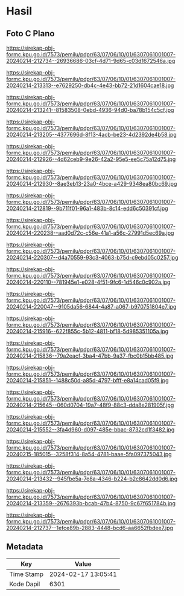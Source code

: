 # Hasil

## Foto C Plano

https://sirekap-obj-formc.kpu.go.id/7573/pemilu/pdpr/63/07/06/10/01/6307061001007-20240214-212734--26936686-03cf-4d71-9d65-c03d1672546a.jpg

https://sirekap-obj-formc.kpu.go.id/7573/pemilu/pdpr/63/07/06/10/01/6307061001007-20240214-213313--e7629250-db4c-4e43-bb72-21d1604cae18.jpg

https://sirekap-obj-formc.kpu.go.id/7573/pemilu/pdpr/63/07/06/10/01/6307061001007-20240214-213241--81583508-0ebd-4936-94d0-ba78b154c5cf.jpg

https://sirekap-obj-formc.kpu.go.id/7573/pemilu/pdpr/63/07/06/10/01/6307061001007-20240214-213205--4377696d-8f13-4acb-be23-4d2392de4b58.jpg

https://sirekap-obj-formc.kpu.go.id/7573/pemilu/pdpr/63/07/06/10/01/6307061001007-20240214-212926--4d62ceb9-9e26-42a2-95e5-ee5c75a12d75.jpg

https://sirekap-obj-formc.kpu.go.id/7573/pemilu/pdpr/63/07/06/10/01/6307061001007-20240214-212930--8ae3eb13-23a0-4bce-a429-9348ea80bc69.jpg

https://sirekap-obj-formc.kpu.go.id/7573/pemilu/pdpr/63/07/06/10/01/6307061001007-20240214-212819--9b711f01-96a1-483b-8c14-edd6c50391cf.jpg

https://sirekap-obj-formc.kpu.go.id/7573/pemilu/pdpr/63/07/06/10/01/6307061001007-20240214-220238--aad0d72c-c56e-41a1-a56c-27991d5ec69a.jpg

https://sirekap-obj-formc.kpu.go.id/7573/pemilu/pdpr/63/07/06/10/01/6307061001007-20240214-220307--d4a70559-93c3-4063-b75d-c9ebd05c0257.jpg

https://sirekap-obj-formc.kpu.go.id/7573/pemilu/pdpr/63/07/06/10/01/6307061001007-20240214-220110--781945e1-e028-4f51-9fc6-1d546c0c902a.jpg

https://sirekap-obj-formc.kpu.go.id/7573/pemilu/pdpr/63/07/06/10/01/6307061001007-20240214-220047--9105da56-6844-4a87-a067-b970751804e7.jpg

https://sirekap-obj-formc.kpu.go.id/7573/pemilu/pdpr/63/07/06/10/01/6307061001007-20240214-215916--622f855c-5b12-4811-bf18-5d985351105a.jpg

https://sirekap-obj-formc.kpu.go.id/7573/pemilu/pdpr/63/07/06/10/01/6307061001007-20240214-215836--79a2eacf-3ba4-47bb-9a37-fbc0b15bb485.jpg

https://sirekap-obj-formc.kpu.go.id/7573/pemilu/pdpr/63/07/06/10/01/6307061001007-20240214-215851--1488c50d-a85d-4797-bfff-e8a14cad05f9.jpg

https://sirekap-obj-formc.kpu.go.id/7573/pemilu/pdpr/63/07/06/10/01/6307061001007-20240214-215645--060d0704-19a7-48f9-88c3-dda8e281905f.jpg

https://sirekap-obj-formc.kpu.go.id/7573/pemilu/pdpr/63/07/06/10/01/6307061001007-20240214-215552--3fa4d960-d097-485e-bbac-8732cd1f3482.jpg

https://sirekap-obj-formc.kpu.go.id/7573/pemilu/pdpr/63/07/06/10/01/6307061001007-20240215-185015--3258f314-8a54-4781-baae-5fa097375043.jpg

https://sirekap-obj-formc.kpu.go.id/7573/pemilu/pdpr/63/07/06/10/01/6307061001007-20240214-213432--945fbe5a-7e8a-4346-b224-b2c8642dd0d6.jpg

https://sirekap-obj-formc.kpu.go.id/7573/pemilu/pdpr/63/07/06/10/01/6307061001007-20240214-213359--2676393b-bcab-47b4-8750-9c67f651784b.jpg

https://sirekap-obj-formc.kpu.go.id/7573/pemilu/pdpr/63/07/06/10/01/6307061001007-20240214-212737--1efce89b-2883-4448-bcd6-aa6652fbdee7.jpg


## Metadata

| Key        | Value               |
| ---------- | ------------------- |
| Time Stamp | 2024-02-17 13:05:41 |
| Kode Dapil | 6301                |



